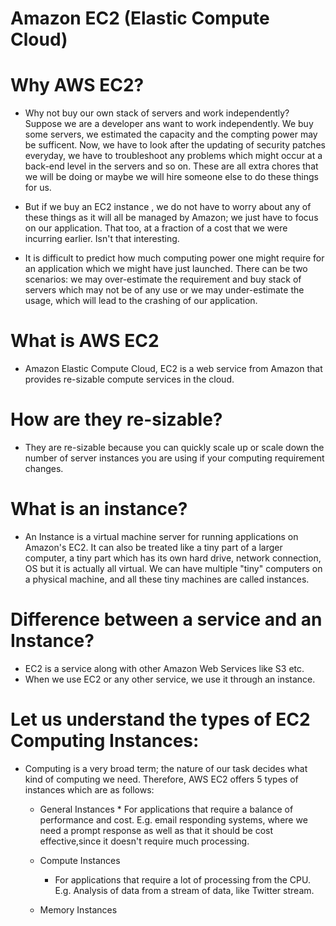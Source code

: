 # Amazon EC2 (Elastic Compute Cloud)


# Why AWS EC2?

* Why not buy our own stack of servers and work independently? Suppose we are a developer ans want to
  work independently. We buy some servers, we estimated the capacity and the compting power may be
  sufficent. Now, we have to look after the updating of security patches everyday, we have to 
  troubleshoot any problems which might occur at a back-end level in the servers and so on. These are
  all extra chores that we will be doing or maybe we will hire someone else to do these things for us.

* But if we buy an EC2 instance , we do not have to worry about any of these things as it will all be
  managed by Amazon; we just have to focus on our application. That too, at a fraction of a cost that
  we were incurring earlier. Isn't that interesting.

* It is difficult to predict how much computing power one might require for an application which we 
  might have just launched. There can be two scenarios: we may over-estimate the requirement and buy
  stack of servers which may not be of any use or we may under-estimate the usage, which will lead to
  the crashing of our application.

# What is AWS EC2

* Amazon Elastic Compute Cloud, EC2 is a web service from Amazon that provides re-sizable compute 
  services in the cloud.

# How are they re-sizable?

* They are re-sizable because you can quickly scale up or scale down the number of server instances
  you are using if your computing requirement changes.

# What is an instance?

* An Instance is a virtual machine server for running applications on Amazon's EC2. It can also
  be treated like a tiny part of a larger computer, a tiny part which has its own hard drive, network
  connection, OS but it is actually all virtual. We can have multiple "tiny" computers on a physical
  machine, and all these tiny machines are called instances.

# Difference between a service and an Instance?
* EC2 is a service along with other Amazon Web Services like S3 etc.
* When we use EC2 or any other service, we use it through an instance.

# Let us understand the types of EC2 Computing Instances:
* Computing is a very broad term; the nature of our task decides what kind of computing we need.
  Therefore, AWS EC2 offers 5 types of instances which are as follows:
    
	* General Instances
     		* For applications that require a balance of performance and cost.
	          E.g. email responding systems, where we need a prompt response as well as
	           that it should be cost effective,since it doesn't require much processing.

	* Compute Instances	
		* For applications that require a lot of processing from the CPU.
	          E.g. Analysis of data from a stream of data, like Twitter stream.

	* Memory Instances
	
	
